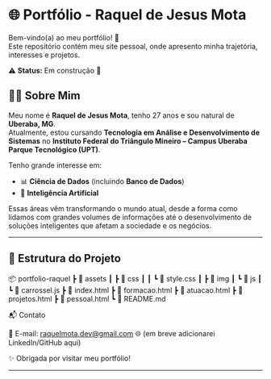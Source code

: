 # 🌐 Portfólio - Raquel de Jesus Mota

Bem-vindo(a) ao meu portfólio! 🚀  
Este repositório contém meu site pessoal, onde apresento minha trajetória, interesses e projetos.  

⚠️ **Status:** Em construção 🚧

## 👩‍💻 Sobre Mim
Meu nome é **Raquel de Jesus Mota**, tenho 27 anos e sou natural de **Uberaba, MG**.  
Atualmente, estou cursando **Tecnologia em Análise e Desenvolvimento de Sistemas** no **Instituto Federal do Triângulo Mineiro – Campus Uberaba Parque Tecnológico (UPT)**.  

Tenho grande interesse em:
- 📊 **Ciência de Dados** (incluindo **Banco de Dados**)  
- 🤖 **Inteligência Artificial**  

Essas áreas vêm transformando o mundo atual, desde a forma como lidamos com grandes volumes de informações até o desenvolvimento de soluções inteligentes que afetam a sociedade e os negócios.

---

## 📂 Estrutura do Projeto

📦 portfolio-raquel
┣ 📂 assets
┃ ┣ 📂 css
┃ ┃ ┗ 📜 style.css
┃ ┣ 📂 img
┃ ┗ 📂 js
┃ ┗ 📜 carrossel.js
┣ 📜 index.html
┣ 📜 formacao.html
┣ 📜 atuacao.html
┣ 📜 projetos.html
┣ 📜 pessoal.html
┗ 📜 README.md

📬 Contato

📧 E-mail: raquelmota.dev@gmail.com
🌐 (em breve adicionarei LinkedIn/GitHub aqui)

✨ Obrigada por visitar meu portfólio!

---